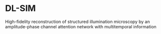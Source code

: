 # DL-SIM
High-fidelity reconstruction of structured illumination microscopy by an amplitude-phase channel attention network with multitemporal information
